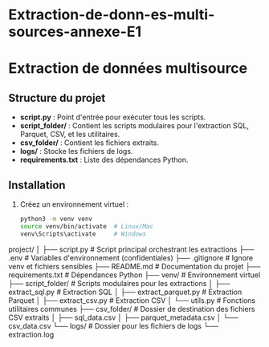 # Extraction-de-donn-es-multi-sources-annexe-E1

# Extraction de données multisource

## Structure du projet
- **script.py** : Point d'entrée pour exécuter tous les scripts.
- **script_folder/** : Contient les scripts modulaires pour l'extraction SQL, Parquet, CSV, et les utilitaires.
- **csv_folder/** : Contient les fichiers extraits.
- **logs/** : Stocke les fichiers de logs.
- **requirements.txt** : Liste des dépendances Python.

## Installation
1. Créez un environnement virtuel :
   ```bash
   python3 -m venv venv
   source venv/bin/activate  # Linux/Mac
   venv\Scripts\activate     # Windows

project/
│
├── script.py                 # Script principal orchestrant les extractions
├── .env                      # Variables d'environnement (confidentiales)
├── .gitignore                # Ignore venv et fichiers sensibles
├── README.md                 # Documentation du projet
├── requirements.txt          # Dépendances Python
├── venv/                     # Environnement virtuel
├── script_folder/            # Scripts modulaires pour les extractions
│   ├── extract_sql.py        # Extraction SQL
│   ├── extract_parquet.py    # Extraction Parquet
│   ├── extract_csv.py        # Extraction CSV
│   └── utils.py              # Fonctions utilitaires communes
├── csv_folder/               # Dossier de destination des fichiers CSV extraits
│   ├── sql_data.csv
│   ├── parquet_metadata.csv
│   └── csv_data.csv
└── logs/                     # Dossier pour les fichiers de logs
    └── extraction.log
